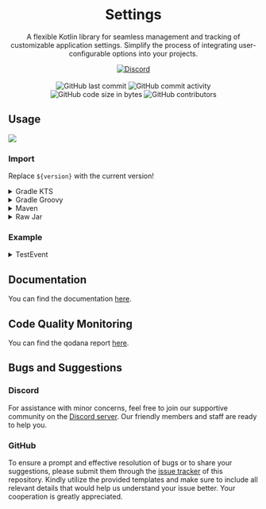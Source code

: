 <h1 align="center">Settings</h1>

<p align="center">A flexible Kotlin library for seamless management and tracking of customizable application settings. Simplify the process of integrating user-configurable options into your projects.</p>

<div align="center">
    <a href="https://lyzev.github.io/discord"><img src="https://img.shields.io/discord/610120595765723137?logo=discord" alt="Discord"/></a>
    <br><br>
    <img src="https://img.shields.io/github/last-commit/Lyzev/Settings" alt="GitHub last commit"/>
    <img src="https://img.shields.io/github/commit-activity/w/Lyzev/Settings" alt="GitHub commit activity"/>
    <br>
    <img src="https://img.shields.io/github/languages/code-size/Lyzev/Settings" alt="GitHub code size in bytes"/>
    <img src="https://img.shields.io/github/contributors/Lyzev/Settings" alt="GitHub contributors"/>
</div>

## Usage

[![](https://jitpack.io/v/Lyzev/Settings.svg?label=Release)](https://jitpack.io/#Lyzev/Settings)

### Import

Replace `${version}` with the current version!

<details>
        <summary>Gradle KTS</summary>

```kt
repositories {
    maven("https://jitpack.io")
}

dependencies {
    implementation("com.github.Lyzev:Settings:${version}")
}
```

</details>

<details>
        <summary>Gradle Groovy</summary>

```groovy
repositories {
    maven { url 'https://jitpack.io' }
}

dependencies {
    implementation 'com.github.Lyzev:Settings:${version}'
}
```

</details>

<details>
        <summary>Maven</summary>

```xml

<repositories>
    <repository>
        <id>jitpack.io</id>
        <url>https://jitpack.io</url>
    </repository>
</repositories>

<dependencies>
<dependency>
    <groupId>com.github.Lyzev</groupId>
    <artifactId>Settings</artifactId>
    <version>${version}</version>
</dependency>
</dependencies>
```

</details>

<details>
        <summary>Raw Jar</summary>

1. Go to the [release page](https://github.com/Lyzev/Settings/releases).
2. Download Settings-${version}.jar.
3. Add the jar to your classpath.

</details>

### Example

<details>
        <summary>TestEvent</summary>

```kt
import dev.lyzev.api.settings.Setting
import kotlin.reflect.KClass

/**
 * A specific implementation of the [Setting] class for boolean settings.
 *
 * @param container The class of the settings container where this setting belongs.
 * @param name The name of the setting.
 * @param value The initial value of the boolean setting.
 * @param hide A lambda function that determines whether this setting is hidden or not.
 * @param change A lambda function that will be called when the value of the setting changes.
 */
class TestSetting(
    container: KClass<*>, name: String, value: Boolean, hide: () -> Boolean = { false }, change: (Boolean) -> Unit = {}
) : Setting<Boolean>(container, name, value, hide, change)

fun main() {
    // Create an instance of TestSetting with initial values.
    val setting = TestSetting(TestSetting::class, "test", true)

    // Print the initial value of the setting.
    println(setting.value)

    // Change the value of the setting to 'false'.
    setting.value = false

    // Print the updated value of the setting.
    println(setting.value)
}
```

</details>

## Documentation

You can find the documentation [here](https://lyzev.github.io/Settings/dokka).

## Code Quality Monitoring

You can find the qodana report [here](https://lyzev.github.io/Settings/qodana).

## Bugs and Suggestions

### Discord

For assistance with minor concerns, feel free to join our supportive community on
the [Discord server](https://lyzev.github.io/discord). Our friendly members and staff are ready to help you.

### GitHub

To ensure a prompt and effective resolution of bugs or to share your suggestions, please submit them through
the [issue tracker](https://github.com/Lyzev/Settings/issues) of this repository. Kindly utilize the provided templates
and make sure to include all relevant details that would help us understand your issue better. Your cooperation is
greatly appreciated.
